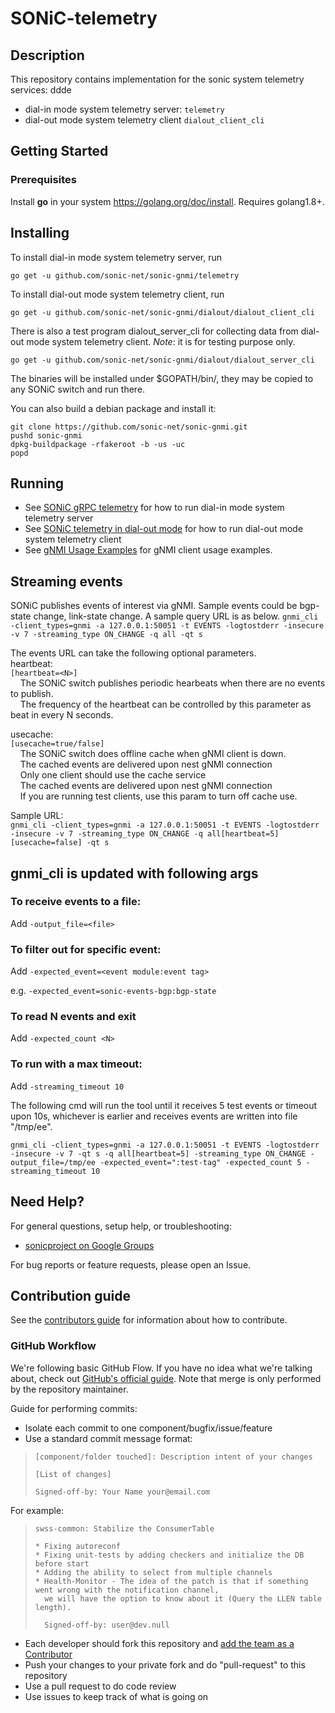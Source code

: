 # SONiC-telemetry

## Description
This repository contains implementation for the sonic system telemetry services:  ddde
- dial-in mode system telemetry server: `telemetry`
- dial-out mode system telemetry client `dialout_client_cli`

## Getting Started

### Prerequisites

Install __go__ in your system https://golang.org/doc/install. Requires golang1.8+.

## Installing

To install dial-in mode system telemetry server, run

    go get -u github.com/sonic-net/sonic-gnmi/telemetry

To install dial-out mode system telemetry client, run

    go get -u github.com/sonic-net/sonic-gnmi/dialout/dialout_client_cli

There is also a test program dialout_server_cli for collecting data from dial-out mode system telemetry client. _Note_: it is for testing purpose only.

    go get -u github.com/sonic-net/sonic-gnmi/dialout/dialout_server_cli

The binaries will be installed under $GOPATH/bin/, they may be copied to any SONiC switch and run there.

You can also build a debian package and install it:

    git clone https://github.com/sonic-net/sonic-gnmi.git
    pushd sonic-gnmi
    dpkg-buildpackage -rfakeroot -b -us -uc
    popd

## Running
* See [SONiC gRPC telemetry](./doc/grpc_telemetry.md) for how to run dial-in mode system telemetry server
* See [SONiC telemetry in dial-out mode](./doc/dialout.md) for how to run dial-out mode system telemetry client
* See [gNMI Usage Examples](./doc/gNMI_usage_examples.md) for gNMI client usage examples.

## Streaming events
SONiC publishes events of interest via gNMI.
Sample events could be bgp-state change, link-state change.
A sample query URL is as below.
    `gnmi_cli -client_types=gnmi -a 127.0.0.1:50051 -t EVENTS -logtostderr -insecure -v 7 -streaming_type ON_CHANGE -q all -qt s`

The events URL can take the following optional parameters.<br/>
heartbeat:<br/>
    `[heartbeat=<N>]`
<br/>
&nbsp;&nbsp;&nbsp;&nbsp;The SONiC switch publishes periodic hearbeats when there are no events to publish.<br/>
&nbsp;&nbsp;&nbsp;&nbsp;The frequency of the heartbeat can be controlled by this parameter as beat in every N seconds.<br/>

usecache:<br/>
    `[usecache=true/false]`
<br/>
&nbsp;&nbsp;&nbsp;&nbsp;The SONiC switch does offline cache when gNMI client is down.<br/>
&nbsp;&nbsp;&nbsp;&nbsp;The cached events are delivered upon nest gNMI connection<br/>
&nbsp;&nbsp;&nbsp;&nbsp;Only one client should use the cache service<br/>
&nbsp;&nbsp;&nbsp;&nbsp;The cached events are delivered upon nest gNMI connection<br/>
&nbsp;&nbsp;&nbsp;&nbsp;If you are running test clients, use this param to turn off cache use.<br/>

Sample URL: <br/>
`gnmi_cli -client_types=gnmi -a 127.0.0.1:50051 -t EVENTS -logtostderr -insecure -v 7 -streaming_type ON_CHANGE -q all[heartbeat=5][usecache=false] -qt s`

## gnmi_cli is updated with following args
### To receive events to a file:
Add `-output_file=<file>`

### To filter out for specific event:
Add `-expected_event=<event module:event tag>`

e.g. `-expected_event=sonic-events-bgp:bgp-state`

### To read N events and exit
Add `-expected_count <N>`

### To run with a max timeout:
Add `-streaming_timeout 10`

The following cmd will run the tool until it receives 5 test events or timeout upon 10s, whichever is earlier and receives events are written into file "/tmp/ee".

`gnmi_cli -client_types=gnmi -a 127.0.0.1:50051 -t EVENTS -logtostderr -insecure -v 7 -qt s -q all[heartbeat=5] -streaming_type ON_CHANGE -output_file=/tmp/ee -expected_event=":test-tag" -expected_count 5 -streaming_timeout 10`

## Need Help?

For general questions, setup help, or troubleshooting:
- [sonicproject on Google Groups](https://groups.google.com/d/forum/sonicproject)

For bug reports or feature requests, please open an Issue.

## Contribution guide

See the [contributors guide](https://github.com/Azure/SONiC/blob/gh-pages/CONTRIBUTING.md) for information about how to contribute.

### GitHub Workflow

We're following basic GitHub Flow. If you have no idea what we're talking about, check out [GitHub's official guide](https://guides.github.com/introduction/flow/). Note that merge is only performed by the repository maintainer.

Guide for performing commits:

* Isolate each commit to one component/bugfix/issue/feature
* Use a standard commit message format:

>     [component/folder touched]: Description intent of your changes
>
>     [List of changes]
>
> 	  Signed-off-by: Your Name your@email.com

For example:

>     swss-common: Stabilize the ConsumerTable
>
>     * Fixing autoreconf
>     * Fixing unit-tests by adding checkers and initialize the DB before start
>     * Adding the ability to select from multiple channels
>     * Health-Monitor - The idea of the patch is that if something went wrong with the notification channel,
>       we will have the option to know about it (Query the LLEN table length).
>
>       Signed-off-by: user@dev.null


* Each developer should fork this repository and [add the team as a Contributor](https://help.github.com/articles/adding-collaborators-to-a-personal-repository)
* Push your changes to your private fork and do "pull-request" to this repository
* Use a pull request to do code review
* Use issues to keep track of what is going on
